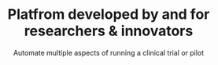 ---
title: Platfrom developed by and for researchers & innovators
subtitle: Automate multiple aspects of running a clinical trial or pilot
image: /images/rct.svg
image_caption: 
introtitle: Leverage our experience and capabilities to quickly design and deploy RCTs at scale
introsubtitle: We have supported 202 research studies across all 50 states in partnership with over 30 research institutions to-date. 
introtext: With rapid implementation times and multiple available modules for eConsent, randomizations, arm management, data collection and messaging, RCTs can be built and scaled as needed locally and virtually.
main_section_image: images/researchers.jpg
main_section_image_caption: From L to R- Drs David Asch, Kevin Volpp, Mitesh Patel, Scott Halpern, Kit Delgado, Shivan Mehta, Perelman School of Medicine
main_section_blurbs:
  blurbs:
    - heading: Design any interventional study
      summary: Trials tend to be unique. While there are common elements (consenting, randomization), there are always unique elements to a study such as gamification, incentives, cohort management and more. We have substantial experience in design and implementation and can leverage our libraries of programs and surveys to quickly get a program up and running in a matter of weeks including testing. 
    - heading: Automate multiple aspects of running an RCT
      summary: Some of our researchers call us RedCap on steroids. We can automate and manage multiple aspects of running a trial so that small teams can simultaneously manage multiple studies. This is evidenced by the productivity of the [CHIBE](https://chibe.upenn.edu/publications/?wpvresourcecategory=way-to-health), and [Nudge Unit](https://nudgeunit.upenn.edu/portfolio) teams as examples.
    - heading: Run everything from a K award to an R01
      summary: We are embedded within an academic research institution and fully appreciate the challenges of funding. Our [mission](/about) is to serve as many researchers as possible and make research as efficient as possible.  
modules_leadin:
  introtitle: Build your own study or pilot quickly
  introsubtitle: Way to Health capabilities are grouped into modules. Configure them to address your specific needs and combine them together to quickly build, test and deploy interventions. Choose your deployment model - pilot, standalone or scaled and EHR integrated.
  introtext: 
modules_used: ["Randomized Control Trials", "Remote Monitoring", "Behavioral Science & Economics"]
pageurl: researcher
contactid: researchcontact
---